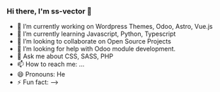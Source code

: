 ### Hi there, I'm ss-vector 👋

- 🔭 I’m currently working on Wordpress Themes, Odoo, Astro, Vue.js
- 🌱 I’m currently learning Javascript, Python, Typescript
- 👯 I’m looking to collaborate on Open Source Projects
- 🤔 I’m looking for help with Odoo module development.
- 💬 Ask me about CSS, SASS, PHP
- 📫 How to reach me: ...
- 😄 Pronouns: He
- ⚡ Fun fact: 
-->
